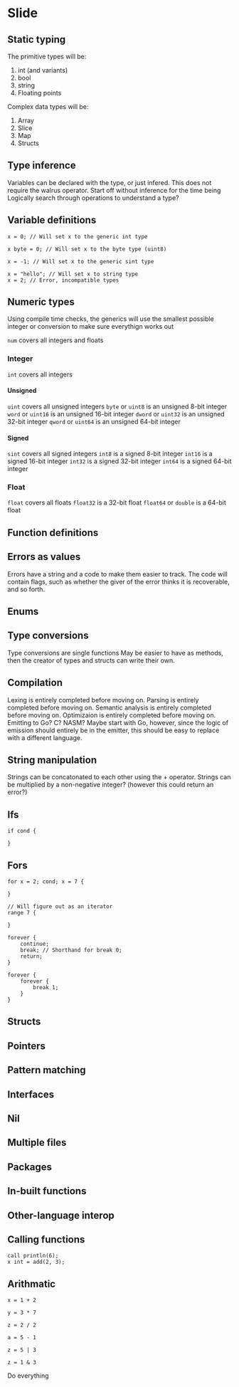 # Slide
## Static typing
The primitive types will be:
1. int (and variants)
2. bool
3. string
4. Floating points

Complex data types will be:
1. Array
2. Slice
3. Map
4. Structs

## Type inference
Variables can be declared with the type, or just infered.
This does not require the walrus operator.
Start off without inference for the time being
Logically search through operations to understand a type?

## Variable definitions
```
x = 0; // Will set x to the generic int type

x byte = 0; // Will set x to the byte type (uint8)

x = -1; // Will set x to the generic sint type

x = "hello"; // Will set x to string type
x = 2; // Error, incompatible types

```

## Numeric types
Using compile time checks, the generics will use the smallest possible integer
or conversion to make sure everythign works out

`num` covers all integers and floats

### Integer
`int` covers all integers

#### Unsigned
`uint` covers all unsigned integers
`byte` or `uint8` is an unsigned 8-bit integer
`word` or `uint16` is an unsigned 16-bit integer
`dword` or `uint32` is an unsigned 32-bit integer
`qword` or `uint64` is an unsigned 64-bit integer

#### Signed
`sint` covers all signed integers
`int8` is a signed 8-bit integer
`int16` is a signed 16-bit integer
`int32` is a signed 32-bit integer
`int64` is a signed 64-bit integer

### Float
`float` covers all floats
`float32` is a 32-bit float
`float64` or `double` is a 64-bit float

## Function definitions

## Errors as values
Errors have a string and a code to make them easier to track.
The code will contain flags, such as whether the giver of the error thinks it
is recoverable, and so forth.

## Enums

## Type conversions
Type conversions are single functions
May be easier to have as methods, then the creator of types and structs can
write their own.

## Compilation
Lexing is entirely completed before moving on.
Parsing is entirely completed before moving on.
Semantic analysis is entirely completed before moving on.
Optimizaion is entirely completed before moving on.
Emitting to Go? C? NASM?
Maybe start with Go, however, since the logic of emission should entirely be in
the emitter, this should be easy to replace with a different language.

## String manipulation
Strings can be concatonated to each other using the + operator.
Strings can be multiplied by a non-negative integer? (however this could return an error?)

## Ifs
```
if cond {

}
```

## Fors
```
for x = 2; cond; x = 7 {

}

// Will figure out as an iterator
range 7 {

}

forever {
    continue;
    break; // Shorthand for break 0;
    return;
}

forever {
    forever {
        break 1;
    }
}
```

## Structs

## Pointers

## Pattern matching

## Interfaces

## Nil

## Multiple files

## Packages

## In-built functions

## Other-language interop

## Calling functions
```
call println(6);
x int = add(2, 3);
```

## Arithmatic
```
x = 1 + 2

y = 3 * 7

z = 2 / 2

a = 5 - 1

z = 5 | 3

z = 1 & 3
```

Do everything
